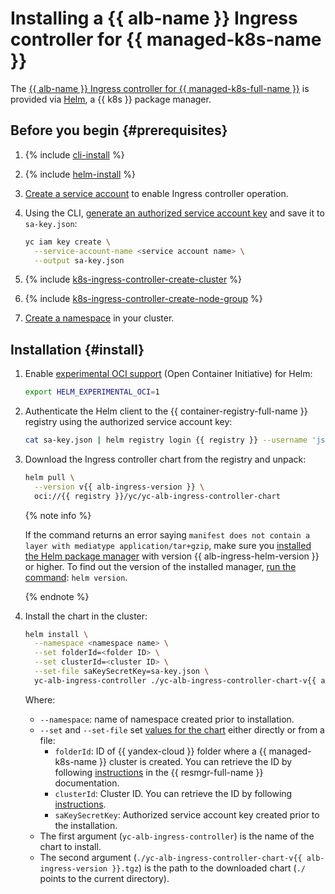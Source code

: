 # Installing a {{ alb-name }} Ingress controller for {{ managed-k8s-name }}

The [{{ alb-name }} Ingress controller for {{ managed-k8s-full-name }}](../tools/k8s-ingress-controller/index.md) is provided via [Helm](https://helm.sh/), a {{ k8s }} package manager.

## Before you begin {#prerequisites}

1. {% include [cli-install](../../_includes/cli-install.md) %}

1. {% include [helm-install](../../_includes/managed-kubernetes/helm-install.md) %}

1. [Create a service account](../../iam/operations/sa/create.md) to enable Ingress controller operation.
1. Using the CLI, [generate an authorized service account key](../../iam/operations/sa/create-access-key.md) and save it to `sa-key.json`:

   ```bash
   yc iam key create \
     --service-account-name <service account name> \
     --output sa-key.json
   ```

1. {% include [k8s-ingress-controller-create-cluster](../../_includes/application-load-balancer/k8s-ingress-controller-create-cluster.md) %}

1. {% include [k8s-ingress-controller-create-node-group](../../_includes/application-load-balancer/k8s-ingress-controller-create-node-group.md) %}

1. [Create a namespace](../../managed-kubernetes/operations/kubernetes-cluster/kubernetes-cluster-namespace-create.md) in your cluster.

## Installation {#install}

1. Enable [experimental OCI support](https://helm.sh/docs/topics/registries/) (Open Container Initiative) for Helm:

   ```bash
   export HELM_EXPERIMENTAL_OCI=1
   ```

1. Authenticate the Helm client to the {{ container-registry-full-name }} registry using the authorized service account key:

   ```bash
   cat sa-key.json | helm registry login {{ registry }} --username 'json_key' --password-stdin
   ```

1. Download the Ingress controller chart from the registry and unpack:

   ```bash
   helm pull \
     --version v{{ alb-ingress-version }} \
     oci://{{ registry }}/yc/yc-alb-ingress-controller-chart
   ```

   {% note info %}

   If the command returns an error saying `manifest does not contain a layer with mediatype application/tar+gzip`, make sure you [installed the Helm package manager](https://helm.sh/ru/docs/intro/install/) with version {{ alb-ingress-helm-version }} or higher. To find out the version of the installed manager, [run the command](https://helm.sh/docs/helm/helm_version/): `helm version`.

   {% endnote %}

1. Install the chart in the cluster:

   ```bash
   helm install \
     --namespace <namespace name> \
     --set folderId=<folder ID> \
     --set clusterId=<cluster ID> \
     --set-file saKeySecretKey=sa-key.json \
     yc-alb-ingress-controller ./yc-alb-ingress-controller-chart-v{{ alb-ingress-version }}.tgz
   ```

   Where:
   * `--namespace`: name of namespace created prior to installation.
   * `--set` and `--set-file` set [values for the chart](https://helm.sh/docs/topics/charts/#templates-and-values) either directly or from a file:
      * `folderId`: ID of {{ yandex-cloud }} folder where a {{ managed-k8s-name }} cluster is created. You can retrieve the ID by following [instructions](../../resource-manager/operations/folder/get-id.md) in the {{ resmgr-full-name }} documentation.
      * `clusterId`: Cluster ID. You can retrieve the ID by following [instructions](../../managed-kubernetes/operations/kubernetes-cluster/kubernetes-cluster-list.md).
      * `saKeySecretKey`: Authorized service account key created prior to the installation.
   * The first argument (`yc-alb-ingress-controller`) is the name of the chart to install.
   * The second argument (`./yc-alb-ingress-controller-chart-v{{ alb-ingress-version }}.tgz`) is the path to the downloaded chart (`./` points to the current directory).
